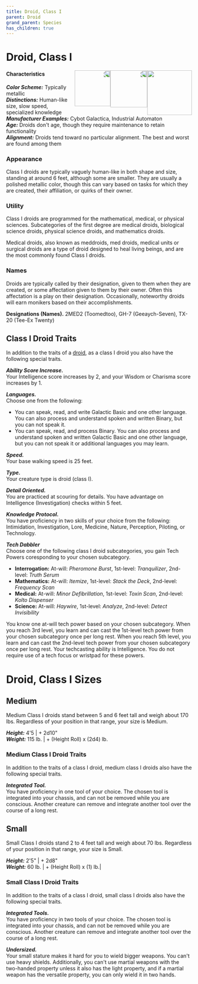 ```yaml
---
title: Droid, Class I
parent: Droid
grand_parent: Species
has_children: true
---
```


# Droid, Class I

<img src='https://www.gmbinder.com/images/Zey39J2.png' style='float:right; width:121px;' />

<img src='https://www.gmbinder.com/images/UREBv14.png' style='float:right; width:100px; transform:scalex(-1)' />

<img src='https://www.gmbinder.com/images/BhiNZdX.png' style='float:right; width:97px; transform:scalex(-1)' />

#### Characteristics
***Color Scheme:*** Typically metallic <br>
***Distinctions:*** Human-like size, slow speed, specialized knowledge <br>
***Manufacturer Examples:*** Cybot Galactica, Industrial Automaton <br>
***Age:*** Droids don't age, though they require maintenance to retain functionality <br>
***Alignment:*** Droids tend toward no particular alignment. The best and worst are found among them

### Appearance
Class I droids are typically vaguely human-like in both shape and size, standing at around 6 feet, although some are smaller. They are usually a polished metallic color, though this can vary based on tasks for which they are created, their affiliation, or quirks of their owner.

### Utility
Class I droids are programmed for the mathematical, medical, or physical sciences. Subcategories of the first degree are medical droids, biological science droids, physical science droids, and mathematics droids.

Medical droids, also known as meddroids, med droids, medical units or surgical droids are a type of droid designed to heal living beings, and are the most commonly found Class I droids.

### Names
Droids are typically called by their designation, given to them when they are created, or some affectation given to them by their owner. Often this affectation is a play on their designation. Occasionally, noteworthy droids will earn monikers based on their accomplishments.

**Designations (Names).** 2MED2 (Toomedtoo), GH-7 (Geeaych-Seven), TX-20 (Tee-Ex Twenty)

## Class I Droid Traits
In addition to the traits of a [droid](https://drakeryzer.github.io/DrakeSW5E/Species/Droid/), as a class I droid you also have the following special traits.

***Ability Score Increase.*** <br>
Your Intelligence score increases by 2, and your Wisdom or Charisma score increases by 1.

***Languages.*** <br>
Choose one from the following:
 - You can speak, read, and write Galactic Basic and one other language. You can also process and understand spoken and written Binary, but you can not speak it.
 - You can speak, read, and process Binary. You can also process and understand spoken and written Galactic Basic and one other language, but you can not speak it or additional languages you may learn.

***Speed.*** <br>
Your base walking speed is 25 feet.

***Type.*** <br>
Your creature type is droid (class I).

***Detail Oriented.*** <br>
You are practiced at scouring for details. You have advantage on Intelligence (Investigation) checks within 5 feet.

***Knowledge Protocol.*** <br>
You have proficiency in two skills of your choice from the following: Intimidation, Investigation, Lore, Medicine, Nature, Perception, Piloting, or Technology.

***Tech Dabbler*** <br>
Choose one of the following class I droid subcategories, you gain Tech Powers coresponding to your chosen subcategory.
- **Interrogation:** At-will: *Pheromone Burst*, 1st-level: *Tranquilizer*, 2nd-level: *Truth Serum*
- **Mathematics:** At-will: *Itemize*, 1st-level: *Stack the Deck*, 2nd-level: *Frequency Scan*
- **Medical:** At-will: *Minor Defibrillation*, 1st-level: *Toxin Scan*, 2nd-level: *Kolto Dispenser*
- **Science:** At-will: *Haywire*, 1st-level: *Analyze*, 2nd-level: *Detect Invisibility*

You know one at-will tech power based on your chosen subcategory. When you reach 3rd level, you learn and can cast the 1st-level tech power from your chosen subcategory once per long rest. When you reach 5th level, you learn and can cast the 2nd-level tech power from your chosen subcategory once per long rest. Your techcasting ability is Intelligence. You do not require use of a tech focus or wristpad for these powers.

# Droid, Class I Sizes

## Medium <br>
Medium Class I droids stand between 5 and 6 feet tall and weigh about 170 lbs. Regardless of your position in that range, your size is Medium.

***Height:*** 4'5 | + 2d10" <br>
***Weight:*** 115 lb. | + (Height Roll) x (2d4) lb.

### Medium Class I Droid Traits
In addition to the traits of a class I droid, medium class I droids also have the following special traits.

***Integrated Tool.*** <br>
You have proficiency in one tool of your choice. The chosen tool is integrated into your chassis, and can not be removed while you are conscious. Another creature can remove and integrate another tool over the course of a long rest.

## Small <br>
Small Class I droids stand 2 to 4 feet tall and weigh about 70 lbs. Regardless of your position in that range, your size is Small.

***Height:*** 2'5" | + 2d8" <br>
***Weight:*** 60 lb. | + (Height Roll) x (1) lb.|

### Small Class I Droid Traits
In addition to the traits of a class I droid, small class I droids also have the following special traits.

***Integrated Tools.*** <br>
You have proficiency in two tools of your choice. The chosen tool is integrated into your chassis, and can not be removed while you are conscious. Another creature can remove and integrate another tool over the course of a long rest.

***Undersized.*** <br>
Your small stature makes it hard for you to wield bigger weapons. You can't use heavy shields. Additionally, you can't use martial weapons with the two-handed property unless it also has the light property, and if a martial weapon has the versatile property, you can only wield it in two hands.